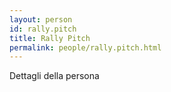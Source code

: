 ```yaml
---
layout: person
id: rally.pitch
title: Rally Pitch
permalink: people/rally.pitch.html
---
```


Dettagli della persona